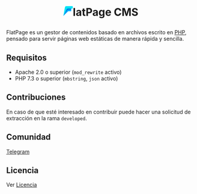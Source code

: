 # <p align="center"><img src="https://github.com/alexsandrov16/flatpage/blob/master/flatpage/admin/assets/img/logo.png" width="25">latPage CMS

FlatPage es un gestor de contenidos basado en archivos escrito en [PHP](https://www.php.net), pensado para servir páginas web estáticas de manera rápida y sencilla.

## Requisitos

- Apache 2.0 o superior (```mod_rewrite``` activo)
- PHP 7.3 o superior (```mbstring```, ```json``` activo)
  
## Contribuciones
  
  En caso de que esté interesado en contribuir puede hacer una solicitud de extracción en la rama ```developed```.  
  
## Comunidad

[Telegram](https://t.me/FlatPage)

## Licencia

Ver [Licencia](https://github.com/alexsandrov16/flatpage/blob/master/LICENSE)
